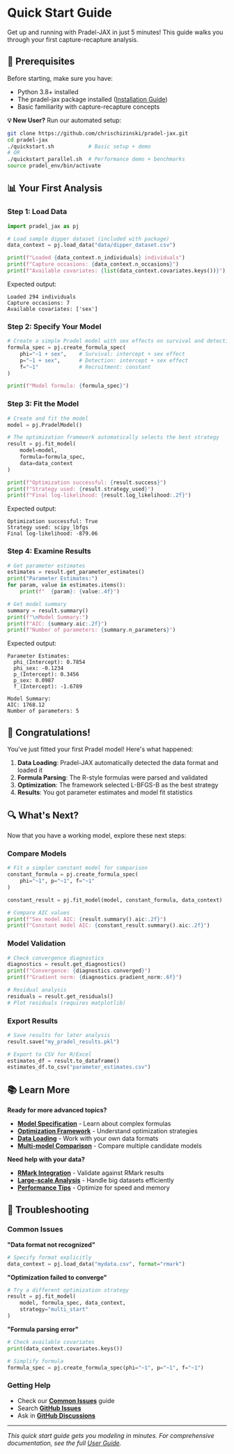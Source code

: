 # Quick Start Guide

Get up and running with Pradel-JAX in just 5 minutes! This guide walks you through your first capture-recapture analysis.

## 🚀 Prerequisites

Before starting, make sure you have:
- Python 3.8+ installed
- The pradel-jax package installed ([Installation Guide](../user-guide/installation.md))
- Basic familiarity with capture-recapture concepts

**💡 New User?** Run our automated setup:
```bash
git clone https://github.com/chrischizinski/pradel-jax.git
cd pradel-jax
./quickstart.sh           # Basic setup + demo
# OR
./quickstart_parallel.sh  # Performance demo + benchmarks
source pradel_env/bin/activate
```

## 📊 Your First Analysis

### Step 1: Load Data

```python
import pradel_jax as pj

# Load sample dipper dataset (included with package)
data_context = pj.load_data("data/dipper_dataset.csv")

print(f"Loaded {data_context.n_individuals} individuals")
print(f"Capture occasions: {data_context.n_occasions}")
print(f"Available covariates: {list(data_context.covariates.keys())}")
```

Expected output:
```
Loaded 294 individuals
Capture occasions: 7
Available covariates: ['sex']
```

### Step 2: Specify Your Model

```python
# Create a simple Pradel model with sex effects on survival and detection
formula_spec = pj.create_formula_spec(
    phi="~1 + sex",    # Survival: intercept + sex effect
    p="~1 + sex",      # Detection: intercept + sex effect  
    f="~1"             # Recruitment: constant
)

print(f"Model formula: {formula_spec}")
```

### Step 3: Fit the Model

```python
# Create and fit the model
model = pj.PradelModel()

# The optimization framework automatically selects the best strategy
result = pj.fit_model(
    model=model,
    formula=formula_spec,
    data=data_context
)

print(f"Optimization successful: {result.success}")
print(f"Strategy used: {result.strategy_used}")
print(f"Final log-likelihood: {result.log_likelihood:.2f}")
```

Expected output:
```
Optimization successful: True
Strategy used: scipy_lbfgs
Final log-likelihood: -879.06
```

### Step 4: Examine Results

```python
# Get parameter estimates
estimates = result.get_parameter_estimates()
print("Parameter Estimates:")
for param, value in estimates.items():
    print(f"  {param}: {value:.4f}")

# Get model summary
summary = result.summary()
print(f"\nModel Summary:")
print(f"AIC: {summary.aic:.2f}")
print(f"Number of parameters: {summary.n_parameters}")
```

Expected output:
```
Parameter Estimates:
  phi_(Intercept): 0.7854
  phi_sex: -0.1234
  p_(Intercept): 0.3456
  p_sex: 0.0987
  f_(Intercept): -1.6789

Model Summary:
AIC: 1768.12
Number of parameters: 5
```

## 🎉 Congratulations!

You've just fitted your first Pradel model! Here's what happened:

1. **Data Loading**: Pradel-JAX automatically detected the data format and loaded it
2. **Formula Parsing**: The R-style formulas were parsed and validated
3. **Optimization**: The framework selected L-BFGS-B as the best strategy
4. **Results**: You got parameter estimates and model fit statistics

## 🔍 What's Next?

Now that you have a working model, explore these next steps:

### Compare Models
```python
# Fit a simpler constant model for comparison
constant_formula = pj.create_formula_spec(
    phi="~1", p="~1", f="~1"
)

constant_result = pj.fit_model(model, constant_formula, data_context)

# Compare AIC values
print(f"Sex model AIC: {result.summary().aic:.2f}")
print(f"Constant model AIC: {constant_result.summary().aic:.2f}")
```

### Model Validation
```python
# Check convergence diagnostics
diagnostics = result.get_diagnostics()
print(f"Convergence: {diagnostics.converged}")
print(f"Gradient norm: {diagnostics.gradient_norm:.6f}")

# Residual analysis
residuals = result.get_residuals()
# Plot residuals (requires matplotlib)
```

### Export Results
```python
# Save results for later analysis
result.save("my_pradel_results.pkl")

# Export to CSV for R/Excel
estimates_df = result.to_dataframe()
estimates_df.to_csv("parameter_estimates.csv")
```

## 📚 Learn More

**Ready for more advanced topics?**

- [**Model Specification**](../user-guide/model-specification.md) - Learn about complex formulas
- [**Optimization Framework**](../user-guide/optimization.md) - Understand optimization strategies  
- [**Data Loading**](../user-guide/data-loading.md) - Work with your own data formats
- [**Multi-model Comparison**](model-comparison.md) - Compare multiple candidate models

**Need help with your data?**

- [**RMark Integration**](rmark-integration.md) - Validate against RMark results
- [**Large-scale Analysis**](large-scale.md) - Handle big datasets efficiently
- [**Performance Tips**](performance.md) - Optimize for speed and memory

## 🐛 Troubleshooting

### Common Issues

**"Data format not recognized"**
```python
# Specify format explicitly
data_context = pj.load_data("mydata.csv", format="rmark")
```

**"Optimization failed to converge"**
```python
# Try a different optimization strategy
result = pj.fit_model(
    model, formula_spec, data_context,
    strategy="multi_start"
)
```

**"Formula parsing error"**
```python
# Check available covariates
print(data_context.covariates.keys())

# Simplify formula
formula_spec = pj.create_formula_spec(phi="~1", p="~1", f="~1")
```

### Getting Help

- Check our [**Common Issues**](../user-guide/troubleshooting.md) guide
- Search [**GitHub Issues**](https://github.com/chrischizinski/pradel-jax/issues)
- Ask in [**GitHub Discussions**](https://github.com/chrischizinski/pradel-jax/discussions)

---

*This quick start guide gets you modeling in minutes. For comprehensive documentation, see the full [User Guide](../user-guide/README.md).*